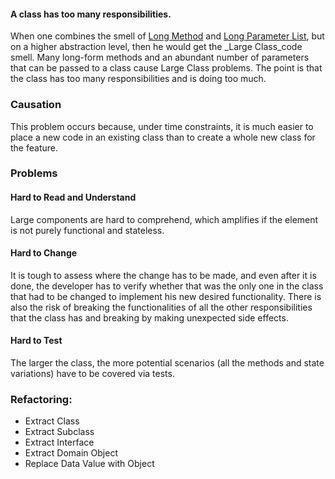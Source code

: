 #### A class has too many responsibilities.

When one combines the smell of [Long Method](https://luzkan.github.io/smells/long-method) and [Long Parameter List](https://luzkan.github.io/smells/long-parameter-list), but on a higher abstraction level, then he would get the _Large Class_code smell. Many long-form methods and an abundant number of parameters that can be passed to a class cause Large Class problems. The point is that the class has too many responsibilities and is doing too much.

### Causation 

This problem occurs because, under time constraints, it is much easier to place a new code in an existing class than to create a whole new class for the feature.

###  Problems 

#### **Hard to Read and Understand**

Large components are hard to comprehend, which amplifies if the element is not purely functional and stateless.

#### **Hard to Change**

It is tough to assess where the change has to be made, and even after it is done, the developer has to verify whether that was the only one in the class that had to be changed to implement his new desired functionality. There is also the risk of breaking the functionalities of all the other responsibilities that the class has and breaking by making unexpected side effects.

#### **Hard to Test**

The larger the class, the more potential scenarios (all the methods and state variations) have to be covered via tests.

### Refactoring:

- Extract Class
- Extract Subclass
- Extract Interface
- Extract Domain Object
- Replace Data Value with Object